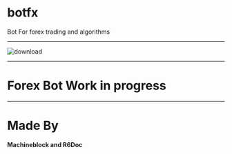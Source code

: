 # botfx
Bot For forex trading and algorithms
___

![download](https://user-images.githubusercontent.com/60362631/81452489-a204ff80-914c-11ea-8290-e61329494e0a.jpg)

___

# Forex Bot Work in progress
___
# Made By
**Machineblock and R6Doc**